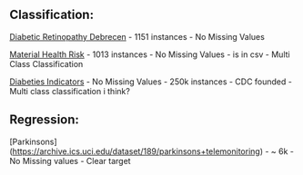 ## Classification:
[ Diabetic Retinopathy Debrecen](https://archive.ics.uci.edu/dataset/329/diabetic+retinopathy+debrecen) 
    - 1151 instances
    - No Missing Values

[ Material Health Risk](https://archive.ics.uci.edu/dataset/863/maternal+health+risk)
    - 1013 instances
    - No Missing Values
    - is in csv
    - Multi Class Classification


[Diabeties Indicators](https://archive.ics.uci.edu/dataset/891/cdc+diabetes+health+indicators)
    - No Missing Values
    - 250k instances
    - CDC founded
    - Multi class classification i think?



## Regression:

[Parkinsons] (https://archive.ics.uci.edu/dataset/189/parkinsons+telemonitoring)
    - ~ 6k
    - No Missing values
    - Clear target



